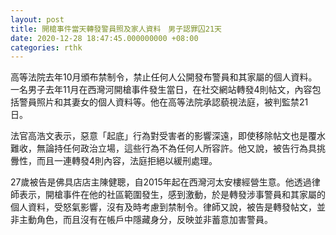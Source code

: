 ```yaml
---
layout: post
title: 開槍事件當天轉發警員照及家人資料　男子認罪囚21天
date: 2020-12-28 18:47:45.000000000 +08:00
categories: rthk
---
```


高等法院去年10月頒布禁制令，禁止任何人公開發布警員和其家屬的個人資料。一名男子去年11月在西灣河開槍事件發生當日，在社交網站轉發4則帖文，內容包括警員照片和其妻女的個人資料等。他在高等法院承認藐視法庭，被判監禁21日。

法官高浩文表示，惡意「起底」行為對受害者的影響深遠，即使移除帖文也是覆水難收，無論持任何政治立場，這些行為不為任何人所容許。他又說，被告行為具挑釁性，而且一連轉發4則內容，法庭拒絕以緩刑處理。

27歲被告是佛具店店主陳健聰，自2015年起在西灣河太安樓經營生意。他透過律師表示，開槍事件在他的社區範圍發生，感到激動，於是轉發涉事警員和其家屬的個人資料，受怒氣影響，沒有及時考慮到禁制令。律師又說，被告是轉發帖文，並非主動角色，而且沒有在帳戶中隱藏身分，反映並非蓄意加害警員。
